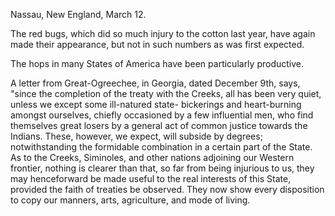   Nassau, New England, March 12.  The red bugs, which did so much injury to the cotton last year, have again made their appearance, but not in such numbers as was first expected.  The hops in many States of America have been particularly productive.  A letter from Great-Ogreechee, in Georgia, dated December 9th, says, "since the completion of the treaty with the Creeks, all has been very quiet, unless we except some ill-natured state- bickerings and heart-burning amongst ourselves, chiefly occasioned by a few influential men, who find themselves great losers by a general act of common justice towards the Indians. These, however, we expect, will subside by degrees; notwithstanding the formidable combination in a certain part of the State. As to the Creeks, Siminoles, and other nations adjoining our Western frontier, nothing is clearer than that, so far from being injurious to us, they may henceforward be made useful to the real interests of this State, provided the faith of treaties be observed. They now show every disposition to copy our manners, arts, agriculture, and mode of living.
